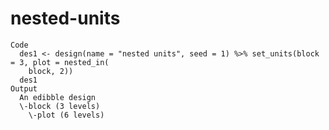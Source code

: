 # nested-units

    Code
      des1 <- design(name = "nested units", seed = 1) %>% set_units(block = 3, plot = nested_in(
        block, 2))
      des1
    Output
      An edibble design
      \-block (3 levels)
        \-plot (6 levels)


